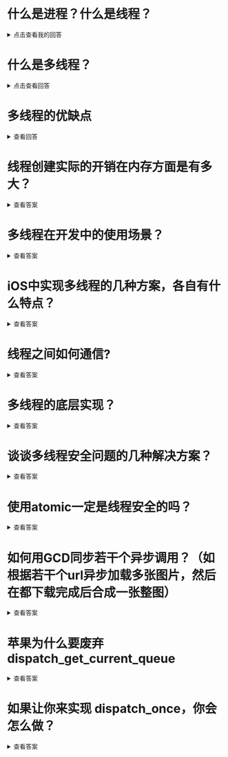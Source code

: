 
# 什么是进程？什么是线程？
<details>
  <summary>点击查看我的回答</summary>
  进程是系统的最小单元，一个程序在系统中拥有一个进程。系统由多个进程组成，一个进程拥有独立的内存区域。一个进程可以拥有多个线程，但是一定存在一个主线程。线程之间公用内存区域。主线程最大拥有1M的内存空间，子线程最大拥有512K的内存空间。
</details>

# 什么是多线程？
<details>
  <summary>点击查看回答</summary>
  因为CPU一次只能执行一个任务，但是CPU的处理速度十分的快。迅速的切换处理任务，就造成了并发执行的假象。这样的处理任务就叫做多线程。
  多线程是从硬件或者软件实现多个线程并发执行的技术。
</details>

# 多线程的优缺点
<details>
  <summary>查看回答</summary>
  优点是可以充分的利用多核的特性充分的利用资源，可以节省等待任务完成的时间。缺点是新增加一个子线程就要开辟512K的内存空间，造成内存暴涨。CPU的调用任务增多，造成运行温度升高，如果创建的子线程过多，可能造成程序卡死。多线程因为是资源共享，如果加锁不当则直接导致崩溃，加锁会影响程序的运行性能。
</details>

# 线程创建实际的开销在内存方面是有多大？
<details>
<summary>查看答案</summary>
  创建一个线程需要消耗90毫秒在栈创建512K的内存空间，占据1K的内核空间。
</details>

# 多线程在开发中的使用场景？
<details>
<summary>查看答案</summary>
  - 网络请求
  
  - 图片下载
  
  - 文件处理
  
  - 数据存储
  
  - 其他异步执行的任务
</details>

# iOS中实现多线程的几种方案，各自有什么特点？
<details>
  <summary>查看答案</summary>
  iOS中实现多线程主要有四种方式
  
  - ptheard

  > 这个是基于C的线程管理，跨平台，使用复杂，程序员管理，iOS开发中也不会去使用。

  - NSTheard
  
  > 这个是基于面向对象操作线程的，使用起来简单。局限性较强，不能设置依赖，当线程开始时候也不能取消线程。线程程序员自己管理，线程之间无法通信。
  
  - GCD
  
  > 基于C语言封装的线程管理，程序自己管理。基于闭包，使用简单。GCD分为异步执行和同步执行，一个线程分串行和并发两种。GCD常用dispatch_one用于一次执行代码创建单利，dispatch_apply可以异步执行循环，提高执行效率。dispatch_group可以同时异步一组任务等待完成。dispatch_barrier_async通过设置阻断可以让一些线程先执行，一些线程后执行。dispatch_semaphore可以进行数据加锁操作，也可以等待线程处理。dispatch_after可以做延时操作，dispatch_time可以做定时器。
  
  - NSOperation
  
  > 是基于GCD的封装，面向对象。没有GCD使用方便简单，但是可以添加线程依赖，并且支持线程取消，程序自己管理线程。对于创建的NSOperation添加到NSOperationQueue可以自动异步执行。没有添加直接执行start方法的会在当前线程执行任务。我们通常通过NSOperation的两个子类进行创建，也可以自己创建NSOperation子类自定义来使用。
</details>

# 线程之间如何通信?
<details>
  <summary>查看答案</summary>
  
  - performSelector:onThread:withObject:waitUntilDone:方法
  
  - NSMachPort
</details>
  
# 多线程的底层实现？
<details>
<summary>查看答案</summary>
底层是基于Mach线程实现的
</details>

# 谈谈多线程安全问题的几种解决方案？
<details>
<summary>查看答案</summary>
 我们通畅在开发中可以通过下面的集中方案解决线程安全，最简单是使用atomic保证属性访问的线程安全，但是对于可变的数组和字典来说不是线程安全的。还可以通过NSLock进行加锁，可以通过dispatch_semaphore信号量保持线程同步，还可以用@synchronized保障self线程安全。还可以使用POSIX互斥锁来解决线程安全，不太常用。
</details>

# 使用atomic一定是线程安全的吗？
<details>
<summary>查看答案</summary>
  如果是基本变量类型是线程安全的，atomic线程安全核心是在属性的set和get方法内部自动加锁。但是只是保证了属性的赋值和获取加锁。但是比如针对于可变的数组和字典，对于数组和字典变更内容没有没有加锁的，所以atomic不是绝对线程安全的。
</details>

# 如何用GCD同步若干个异步调用？（如根据若干个url异步加载多张图片，然后在都下载完成后合成一张整图）
<details>
<summary>查看答案</summary>
  这个我们知道多线程实现方案有四种，pthread难用还不如NSTheard明显不行。NSTheard只针对单个线程使用，功能少，线程通信都没。NSOperation这个特点就是依赖和取消线程，明显也不能解决。剩下就只能用GCD来解决了，通过对于GCD的了解，我们可以用dispatch_group和信号量来做。
  
  - 利用dispatch_group
  
  ```objc
    dispatch_group_t group = dispatch_group_create();
    dispatch_queue_t queue = dispatch_queue_create("dispatch_group", DISPATCH_QUEUE_CONCURRENT);
    dispatch_group_async(group, queue, ^{
        NSLog(@"下载图片1");
    });
    dispatch_group_async(group, queue, ^{
        NSLog(@"下载图片2");
    });
    dispatch_group_async(group, queue, ^{
        NSLog(@"下载图片3");
    });
    dispatch_group_async(group, queue, ^{
        NSLog(@"下载图片4");
    });
    dispatch_group_notify(group, queue, ^{
        NSLog(@"合成图片完成");
    });
  ```
  
  - dispatch_barrier_async阻断
  
  ```objc
    dispatch_queue_t queue = dispatch_queue_create("queue", DISPATCH_QUEUE_CONCURRENT);
    dispatch_async(queue, ^{
        NSLog(@"下载图片1");
    });
    dispatch_async(queue, ^{
        NSLog(@"下载图片2");
    });
    dispatch_async(queue, ^{
        NSLog(@"下载图片3");
    });
    dispatch_async(queue, ^{
        NSLog(@"下载图片4");
    });
    dispatch_barrier_async(queue, ^{
        NSLog(@"合成图片");
    });
  ```
  
  - dispatch_semaphore信号量
  
  ```objc
    dispatch_queue_t queue = dispatch_queue_create("queue", DISPATCH_QUEUE_CONCURRENT);
    dispatch_semaphore_t semaphore = dispatch_semaphore_create(4);
    dispatch_async(queue, ^{
        NSLog(@"下载图片1");
        dispatch_semaphore_signal(semaphore);
    });
    dispatch_async(queue, ^{
        NSLog(@"下载图片2");
        dispatch_semaphore_signal(semaphore);
    });
    dispatch_async(queue, ^{
        NSLog(@"下载图片3");
        dispatch_semaphore_signal(semaphore);
    });
    dispatch_async(queue, ^{
        NSLog(@"下载图片4");
        dispatch_semaphore_signal(semaphore);
    });
    dispatch_async(queue, ^{
        for (NSUInteger i = 0; i < 4; i ++) {
            dispatch_semaphore_wait(semaphore, DISPATCH_TIME_FOREVER);
        }
        NSLog(@"合成图片");
    });
  ```
  - NSOperation
  
  ```objc
        NSOperationQueue *queue = [[NSOperationQueue alloc] init];
    NSBlockOperation *operation1 = [NSBlockOperation blockOperationWithBlock:^{
        NSLog(@"operation1");
    }];
    NSBlockOperation *operation2 = [NSBlockOperation blockOperationWithBlock:^{
        NSLog(@"operation2");
    }];
    NSBlockOperation *operation3 = [NSBlockOperation blockOperationWithBlock:^{
        NSLog(@"operation3");
    }];
    NSBlockOperation *operation4 = [NSBlockOperation blockOperationWithBlock:^{
        NSLog(@"operation4");
    }];
    NSBlockOperation *operation5 = [NSBlockOperation blockOperationWithBlock:^{
        NSLog(@"operation5");
    }];
    [operation5 addDependency:operation1];
    [operation5 addDependency:operation2];
    [operation5 addDependency:operation3];
    [operation5 addDependency:operation4];
    [queue addOperations:@[operation1,operation2,operation3,operation4,operation5] waitUntilFinished:YES];
  ```
</details>

# 苹果为什么要废弃dispatch_get_current_queue
<details>
<summary>查看答案</summary>
  很容易导致死锁
</details>

# 如果让你来实现 dispatch_once，你会怎么做？
<details>
<summary>查看答案</summary>
  我们都知道dispatch_one声明一个静态变量。猜测一定是根据静态变量是否初始化来控制后面是否还执行。为了做到对于静态变量访问和修改，我们可以采用信号量等让后面执行的进行等待，之后等第一个运行完毕根据静态变量是否初始化来是否运行任务。
</details>
